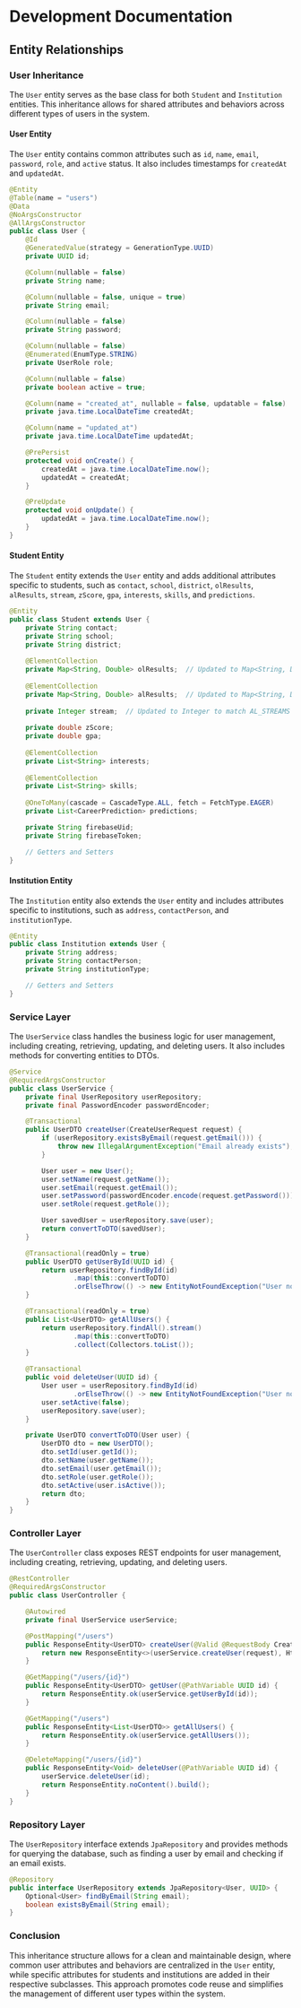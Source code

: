 # Development Documentation

## Entity Relationships

### User Inheritance

The `User` entity serves as the base class for both `Student` and `Institution` entities. This inheritance allows for shared attributes and behaviors across different types of users in the system.

#### User Entity

The `User` entity contains common attributes such as `id`, `name`, `email`, `password`, `role`, and `active` status. It also includes timestamps for `createdAt` and `updatedAt`.

```java
@Entity
@Table(name = "users")
@Data
@NoArgsConstructor
@AllArgsConstructor
public class User {
    @Id
    @GeneratedValue(strategy = GenerationType.UUID)
    private UUID id;

    @Column(nullable = false)
    private String name;

    @Column(nullable = false, unique = true)
    private String email;

    @Column(nullable = false)
    private String password;

    @Column(nullable = false)
    @Enumerated(EnumType.STRING)
    private UserRole role;

    @Column(nullable = false)
    private boolean active = true;

    @Column(name = "created_at", nullable = false, updatable = false)
    private java.time.LocalDateTime createdAt;

    @Column(name = "updated_at")
    private java.time.LocalDateTime updatedAt;

    @PrePersist
    protected void onCreate() {
        createdAt = java.time.LocalDateTime.now();
        updatedAt = createdAt;
    }

    @PreUpdate
    protected void onUpdate() {
        updatedAt = java.time.LocalDateTime.now();
    }
}
```

#### Student Entity

The `Student` entity extends the `User` entity and adds additional attributes specific to students, such as `contact`, `school`, `district`, `olResults`, `alResults`, `stream`, `zScore`, `gpa`, `interests`, `skills`, and `predictions`.

```java
@Entity
public class Student extends User {
    private String contact;
    private String school;
    private String district;
    
    @ElementCollection
    private Map<String, Double> olResults;  // Updated to Map<String, Double> to match predictor.py
    
    @ElementCollection
    private Map<String, Double> alResults;  // Updated to Map<String, Double> to match predictor.py
    
    private Integer stream;  // Updated to Integer to match AL_STREAMS in config.py
    
    private double zScore;
    private double gpa;
    
    @ElementCollection
    private List<String> interests;
    
    @ElementCollection
    private List<String> skills;
    
    @OneToMany(cascade = CascadeType.ALL, fetch = FetchType.EAGER)
    private List<CareerPrediction> predictions;

    private String firebaseUid;
    private String firebaseToken;

    // Getters and Setters
}
```

#### Institution Entity

The `Institution` entity also extends the `User` entity and includes attributes specific to institutions, such as `address`, `contactPerson`, and `institutionType`.

```java
@Entity
public class Institution extends User {
    private String address;
    private String contactPerson;
    private String institutionType;

    // Getters and Setters
}
```

### Service Layer

The `UserService` class handles the business logic for user management, including creating, retrieving, updating, and deleting users. It also includes methods for converting entities to DTOs.

```java
@Service
@RequiredArgsConstructor
public class UserService {
    private final UserRepository userRepository;
    private final PasswordEncoder passwordEncoder;

    @Transactional
    public UserDTO createUser(CreateUserRequest request) {
        if (userRepository.existsByEmail(request.getEmail())) {
            throw new IllegalArgumentException("Email already exists");
        }

        User user = new User();
        user.setName(request.getName());
        user.setEmail(request.getEmail());
        user.setPassword(passwordEncoder.encode(request.getPassword()));
        user.setRole(request.getRole());

        User savedUser = userRepository.save(user);
        return convertToDTO(savedUser);
    }

    @Transactional(readOnly = true)
    public UserDTO getUserById(UUID id) {
        return userRepository.findById(id)
                .map(this::convertToDTO)
                .orElseThrow(() -> new EntityNotFoundException("User not found"));
    }

    @Transactional(readOnly = true)
    public List<UserDTO> getAllUsers() {
        return userRepository.findAll().stream()
                .map(this::convertToDTO)
                .collect(Collectors.toList());
    }

    @Transactional
    public void deleteUser(UUID id) {
        User user = userRepository.findById(id)
                .orElseThrow(() -> new EntityNotFoundException("User not found"));
        user.setActive(false);
        userRepository.save(user);
    }

    private UserDTO convertToDTO(User user) {
        UserDTO dto = new UserDTO();
        dto.setId(user.getId());
        dto.setName(user.getName());
        dto.setEmail(user.getEmail());
        dto.setRole(user.getRole());
        dto.setActive(user.isActive());
        return dto;
    }
}
```

### Controller Layer

The `UserController` class exposes REST endpoints for user management, including creating, retrieving, updating, and deleting users.

```java
@RestController
@RequiredArgsConstructor
public class UserController {

    @Autowired
    private final UserService userService;

    @PostMapping("/users")
    public ResponseEntity<UserDTO> createUser(@Valid @RequestBody CreateUserRequest request) {
        return new ResponseEntity<>(userService.createUser(request), HttpStatus.CREATED);
    }

    @GetMapping("/users/{id}")
    public ResponseEntity<UserDTO> getUser(@PathVariable UUID id) {
        return ResponseEntity.ok(userService.getUserById(id));
    }

    @GetMapping("/users")
    public ResponseEntity<List<UserDTO>> getAllUsers() {
        return ResponseEntity.ok(userService.getAllUsers());
    }

    @DeleteMapping("/users/{id}")
    public ResponseEntity<Void> deleteUser(@PathVariable UUID id) {
        userService.deleteUser(id);
        return ResponseEntity.noContent().build();
    }
}
```

### Repository Layer

The `UserRepository` interface extends `JpaRepository` and provides methods for querying the database, such as finding a user by email and checking if an email exists.

```java
@Repository
public interface UserRepository extends JpaRepository<User, UUID> {
    Optional<User> findByEmail(String email);
    boolean existsByEmail(String email);
}
```

### Conclusion

This inheritance structure allows for a clean and maintainable design, where common user attributes and behaviors are centralized in the `User` entity, while specific attributes for students and institutions are added in their respective subclasses. This approach promotes code reuse and simplifies the management of different user types within the system.